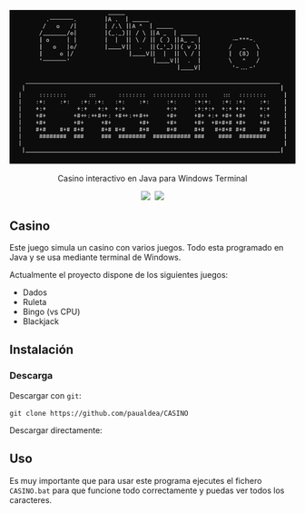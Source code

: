 <p align="center">
<img src="img/home_screen.png" alt="CASINO HOME">
</p>

<p align="center">
Casino interactivo en Java para Windows Terminal
</p>
<p align="center">
<a href=""><img src="https://img.shields.io/badge/version-3.0.0-blue"></a>&nbsp;
<a href=""><img src="https://img.shields.io/badge/contributors-2-green"></a>
</p>

## Casino

Este juego simula un casino con varios juegos. Todo esta programado en Java y se usa mediante terminal de Windows.

Actualmente el proyecto dispone de los siguientes juegos:

 - Dados
 - Ruleta
 - Bingo (vs CPU)
 - Blackjack

## Instalación

### Descarga

Descargar con `git`:

```term
git clone https://github.com/paualdea/CASINO
```

Descargar directamente:

## Uso

Es muy importante que para usar este programa ejecutes el fichero `CASINO.bat` para que funcione todo correctamente y puedas ver todos los caracteres.

